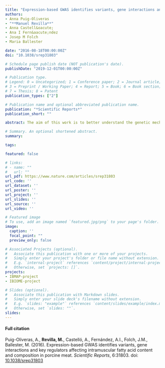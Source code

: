 ```yaml
---
title: "Expression-based GWAS identifies variants, gene interactions and key regulators affecting intramuscular fatty acid content and composition in porcine meat"
authors:
- Anna Puig-Oliveras
- "**Manuel Revilla**"
- Anna Castell&oacute;
- Ana I Fern&aacute;ndez
- Josep M Folch
- Maria Ballester

date: "2016-08-18T00:00:00Z"
doi: "10.1038/srep31803"

# Schedule page publish date (NOT publication's date).
publishDate: "2019-12-01T00:00:00Z"

# Publication type.
# Legend: 0 = Uncategorized; 1 = Conference paper; 2 = Journal article;
# 3 = Preprint / Working Paper; 4 = Report; 5 = Book; 6 = Book section;
# 7 = Thesis; 8 = Patent
publication_types: ["2"]

# Publication name and optional abbreviated publication name.
publication: "*Scientific Reports*"
publication_short: ""

abstract: The aim of this work is to better understand the genetic mechanisms determining two complex traits affecting porcine meat quality&#58; intramuscular fat (IMF) content and its fatty acid (FA) composition. With this purpose, expression Genome-Wide Association Study (eGWAS) of 45 lipid-related genes associated with meat quality traits in swine muscle (*Longissimus dorsi*) of 114 Iberian x Landrace backcross animals was performed. The eGWAS identified 241 SNPs associated with 11 genes&#58; *ACSM5, CROT, FABP3, FOS, HIF1AN, IGF2, MGLL, NCOA1, PIK3R1, PLA2G12A* and *PPARA*. Three expression Quantitative Trait Loci (eQTLs) for *IGF2, ACSM5* and *MGLL* were identified, showing *cis*-acting effects, whereas 16 eQTLs had *trans* regulatory effects. A polymorphism in the *ACSM5* promoter region associated with its expression was identified. In addition, strong candidate genes regulating *ACSM5, FOS, PPARA, PIK3R1, PLA2G12A* and *HIF1AN* gene expression were also seen. Notably, the analysis highlighted the NR3C1 transcription factor as a strong candidate gene involved in the regulation of the 45 genes analysed. Finally, the *IGF2, MGLL, MC2R, ARHGAP6,* and *NR3C1* genes were identified as potential regulators co-localizing within QTLs for fatness and growth traits in the IBMAP population. The results obtained increase our knowledge in the functional regulatory mechanisms involved in these complex traits.

# Summary. An optional shortened abstract.
summary: 

tags:

featured: false

# links:
# - name: ""
#   url: ""
url_pdf: https://www.nature.com/articles/srep31803
url_code: ''
url_dataset: ''
url_poster: ''
url_project: ''
url_slides: ''
url_source: ''
url_video: ''

# Featured image
# To use, add an image named `featured.jpg/png` to your page's folder. 
image:
  caption: ''
  focal_point: ""
  preview_only: false

# Associated Projects (optional).
#   Associate this publication with one or more of your projects.
#   Simply enter your project's folder or file name without extension.
#   E.g. `internal-project` references `content/project/internal-project/index.md`.
#   Otherwise, set `projects: []`.
projects: 
- IBMAP-project
- IBIOME-project

# Slides (optional).
#   Associate this publication with Markdown slides.
#   Simply enter your slide deck's filename without extension.
#   E.g. `slides: "example"` references `content/slides/example/index.md`.
#   Otherwise, set `slides: ""`.
slides: 
---
```


#### Full citation ####
Puig-Oliveras, A., **Revilla, M.**, Castell&oacute;, A., Fern&aacute;ndez, A.I., Folch, J.M., Ballester, M. (2016). Expression-based GWAS identifies variants, gene interactions and key regulators affecting intramuscular fatty acid content and composition in porcine meat. *Scientific Reports*, 6:31803. doi: [10.1038/srep31803](https://doi.org/10.1038/srep31803 "10.1038/srep31803") 
